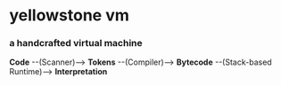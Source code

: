 # yellowstone vm
### a handcrafted virtual machine 
**Code** --(Scanner)--> **Tokens** --(Compiler)--> **Bytecode** --(Stack-based Runtime)--> **Interpretation** 

